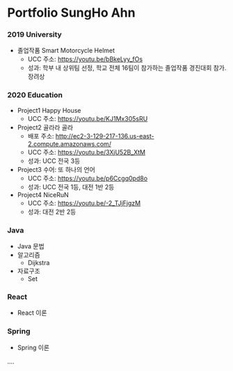 # Portfolio SungHo Ahn



### 2019 University

- 졸업작품 Smart Motorcycle Helmet
  - UCC 주소: https://youtu.be/bBkeLyy_fOs
  - 성과: 학부 내 상위팀 선정, 학교 전체 16팀이 참가하는 졸업작품 경진대회 참가. 장려상

### 2020 Education

- Project1 Happy House
  - UCC 주소: https://youtu.be/KJ1Mx305sRU
- Project2 골라라 골라
  - 배포 주소: http://ec2-3-129-217-136.us-east-2.compute.amazonaws.com/ 
  - UCC 주소: https://youtu.be/3XjU52B_XtM
  - 성과: UCC 전국 3등
- Project3 수어: 또 하나의 언어
  - UCC 주소: https://youtu.be/p6Ccgq0pd8o
  - 성과: UCC 전국 1등, 대전 1반 2등
- Project4 NiceRuN
  - UCC 주소: https://youtu.be/-2_TJjFjgzM
  - 성과: 대전 2반 2등

### Java

- Java 문법
- 알고리즘
  - Dijkstra
- 자료구조
  - Set

### React

- React 이론

### Spring

- Spring 이론

....